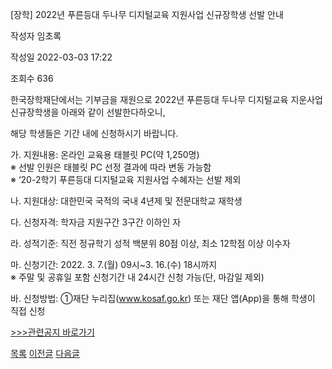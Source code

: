 



[장학] 2022년 푸른등대 두나무 디지털교육 지원사업 신규장학생 선발 안내





작성자
임초록


작성일
2022-03-03 17:22


조회수
636




﻿﻿한국장학재단에서는 기부금을 재원으로 2022년 푸른등대 두나무 디지털교육 지운사업 신규장학생을 아래와 같이 선발한다하오니,  


해당 학생들은 기간 내에 신청하시기 바랍니다.  
  
가. 지원내용: 온라인 교육용 태블릿 PC(약 1,250명)  
※ 선발 인원은 태블릿 PC 선정 결과에 따라 변동 가능함  
※ ‘20-2학기 푸른등대 디지털교육 지원사업 수혜자는 선발 제외

  
  
나. 지원대상: 대한민국 국적의 국내 4년제 및 전문대학교 재학생

  
  
다. 신청자격: 학자금 지원구간 3구간 이하인 자

  
  
라. 성적기준: 직전 정규학기 성적 백분위 80점 이상, 최소 12학점 이상 이수자

  
  
마. 신청기간: 2022. 3. 7.(월) 09시~3. 16.(수) 18시까지  
※ 주말 및 공휴일 포함 신청기간 내 24시간 신청 가능(단, 마감일 제외)

  
  
바. 신청방법: ①재단 누리집(www.kosaf.go.kr) 또는 재단 앱(App)을 통해 학생이 직접 신청

  


[>>>관련공지 바로가기](https://knu.ac.kr/wbbs/wbbs/bbs/btin/viewBtin.action?bbs_cde=1&btin.bbs_cde=1&btin.doc_no=1325678&btin.appl_no=000000&btin.page=1&btin.search_type=&btin.search_text=&popupDeco=false&btin.note_div=row&menu_idx=67)







[목록](https://computer.knu.ac.kr/06_sub/02_sub.html?key=&keyfield=&category=&page=1&bbs_code=Site_BBS_25)
[이전글](https://computer.knu.ac.kr/06_sub/02_sub.html?bbs_cmd=view&page=1&key=&keyfield=&category=&no=3712&bbs_code=Site_BBS_25)
[다음글](https://computer.knu.ac.kr/06_sub/02_sub.html?bbs_cmd=view&page=1&key=&keyfield=&category=&no=3714&bbs_code=Site_BBS_25)




